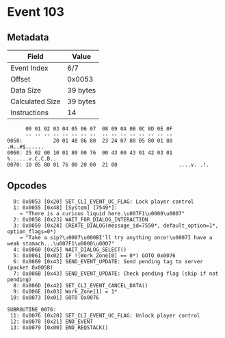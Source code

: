 # Event 103

## Metadata

| Field           | Value    |
|-----------------|----------|
| Event Index     | 6/7      |
| Offset          | 0x0053   |
| Data Size       | 39 bytes |
| Calculated Size | 39 bytes |
| Instructions    | 14       |

```
      00 01 02 03 04 05 06 07  08 09 0A 0B 0C 0D 0E 0F
      -- -- -- -- -- -- -- --  -- -- -- -- -- -- -- --
0050:          20 01 48 06 80  23 24 07 80 05 80 01 80      .H..#$......
0060: 25 02 00 10 01 80 00 76  00 43 00 43 01 42 03 01  %......v.C.C.B..
0070: 10 05 80 01 76 00 20 00  21 00                    ....v. .!.      
```

## Opcodes

```
  0: 0x0053 [0x20] SET_CLI_EVENT_UC_FLAG: Lock player control
  1: 0x0055 [0x48] [System] [7549*]:
    → "There is a curious liquid here.\u007F1\u0000\u0007"
  2: 0x0058 [0x23] WAIT_FOR_DIALOG_INTERACTION
  3: 0x0059 [0x24] CREATE_DIALOG(message_id=7550*, default_option=1*, option_flags=0*)
    → "Take a sip?\u0007\u000BI'll try anything once!\u0007I have a weak stomach...\u007F1\u0000\u0007"
  4: 0x0060 [0x25] WAIT_DIALOG_SELECT()
  5: 0x0061 [0x02] IF !(Work_Zone[0] == 0*) GOTO 0x0076
  6: 0x0069 [0x43] SEND_EVENT_UPDATE: Send pending tag to server (packet 0x005B)
  7: 0x006B [0x43] SEND_EVENT_UPDATE: Check pending flag (skip if not pending)
  8: 0x006D [0x42] SET_CLI_EVENT_CANCEL_DATA()
  9: 0x006E [0x03] Work_Zone[1] = 1*
 10: 0x0073 [0x01] GOTO 0x0076

SUBROUTINE_0076:
 11: 0x0076 [0x20] SET_CLI_EVENT_UC_FLAG: Unlock player control
 12: 0x0078 [0x21] END_EVENT
 13: 0x0079 [0x00] END_REQSTACK()
```
